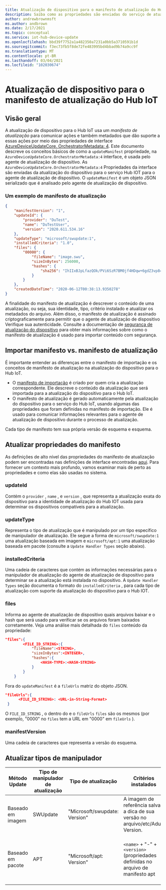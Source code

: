 ```yaml
---
title: Atualização de dispositivo para o manifesto de atualização do Hub IoT | Microsoft Docs
description: Saiba como as propriedades são enviadas do serviço de atualização de dispositivo para o dispositivo durante uma atualização
author: andrewbrownmsft
ms.author: andbrown
ms.date: 2/17/2021
ms.topic: conceptual
ms.service: iot-hub-device-update
ms.openlocfilehash: bbd39f7752a1a482350a7231a0bb5a3710591b1d
ms.sourcegitcommit: f3ec73fb5f8de72fe483995bd4bbad9b74a9cc9f
ms.translationtype: MT
ms.contentlocale: pt-BR
ms.lasthandoff: 03/04/2021
ms.locfileid: "102030674"
---
```

# <a name="device-update-for-iot-hub-update-manifest"></a>Atualização de dispositivo para o manifesto de atualização do Hub IoT

## <a name="overview"></a>Visão geral

A atualização de dispositivo para o Hub IoT usa um _manifesto de atualização_ para comunicar ações e também metadados que dão suporte a essas ações por meio das propriedades de interface [AzureDeviceUpdateCore. OrchestratorMetadata: 4](./device-update-plug-and-play.md).
Este documento descreve os conceitos básicos de como a `updateManifest` propriedade, na `AzureDeviceUpdateCore.OrchestratorMetadata:4` interface, é usada pelo agente de atualização de dispositivo. As `AzureDeviceUpdateCore.OrchestratorMetadata:4` Propriedades da interface são enviadas da atualização do dispositivo para o serviço Hub IOT para o agente de atualização de dispositivo. O `updateManifest` é um objeto JSON serializado que é analisado pelo agente de atualização de dispositivo.

### <a name="an-example-update-manifest"></a>Um exemplo de manifesto de atualização

```JSON
{
    "manifestVersion": "1",
    "updateId": {
        "provider": "DuTest",
        "name": "DuTestUser",
        "version": "2020.611.534.16"
    },
    "updateType": "microsoft/swupdate:1",
    "installedCriteria": "1.0",
    "files": {
        "00000": {
            "fileName": "image.swu",
            "sizeInBytes": 256000,
            "hashes": {
                "sha256": "IhIIxBJpLfazQOk/PVi6SzR7BM0jf4HDqw+6gdZ3vp8="
            }
        }
    },
    "createdDateTime": "2020-06-12T00:38:13.9350278"
}
```

A finalidade do manifesto de atualização é descrever o conteúdo de uma atualização, ou seja, sua identidade, tipo, critério instalado e atualizar os metadados do arquivo. Além disso, o manifesto de atualização é assinado criptograficamente para permitir que o agente de atualização de dispositivo Verifique sua autenticidade. Consulte a documentação de [segurança de atualização do dispositivo](./device-update-security.md) para obter mais informações sobre como o manifesto de atualização é usado para importar conteúdo com segurança.

## <a name="import-manifest-vs-update-manifest"></a>Importar manifesto vs. manifesto de atualização

É importante entender as diferenças entre o manifesto de importação e os conceitos de manifesto de atualização na atualização do dispositivo para o Hub IoT. 
* O [manifesto de importação](./import-concepts.md) é criado por quem cria a atualização correspondente. Ele descreve o conteúdo da atualização que será importada para a atualização do dispositivo para o Hub IoT. 
* O manifesto de atualização é gerado automaticamente pela atualização do dispositivo para o serviço do Hub IoT, usando algumas das propriedades que foram definidas no manifesto de importação. Ele é usado para comunicar informações relevantes para o agente de atualização de dispositivo durante o processo de atualização. 

Cada tipo de manifesto tem sua própria versão de esquema e esquema.

## <a name="update-manifest-properties"></a>Atualizar propriedades do manifesto

As definições de alto nível das propriedades do manifesto de atualização podem ser encontradas nas definições de interface encontradas [aqui](./device-update-plug-and-play.md). Para fornecer um contexto mais profundo, vamos examinar mais de perto as propriedades e como elas são usadas no sistema.

### <a name="updateid"></a>updateId

Contém o `provider` , `name` , e `version` , que representa a atualização exata do dispositivo para a identidade de atualização do Hub IOT usada para determinar os dispositivos compatíveis para a atualização.

### <a name="updatetype"></a>updateType

Representa o tipo de atualização que é manipulado por um tipo específico de manipulador de atualização. Ele segue a forma de `microsoft/swupdate:1` uma atualização baseada em imagem e `microsoft/apt:1` uma atualização baseada em pacote (consulte a `Update Handler Types` seção abaixo).

### <a name="installedcriteria"></a>installedCriteria

Uma cadeia de caracteres que contém as informações necessárias para o manipulador de atualização do agente de atualização de dispositivo para determinar se a atualização está instalada no dispositivo. A `Update Handler Types` seção documenta o formato do `installedCriteria` , para cada tipo de atualização com suporte da atualização do dispositivo para o Hub IOT.

### <a name="files"></a>files

Informa ao agente de atualização de dispositivo quais arquivos baixar e o hash que será usado para verificar se os arquivos foram baixados corretamente.
Veja uma análise mais detalhada do `files` conteúdo da propriedade:

```json
"files":{
        <FILE_ID_STRING>:{
            "fileName":<STRING>,
            "sizeInBytes":<INTEGER>,
            "hashes":{
                <HASH-TYPE>:<HASH-STRING>
            }
        }
    }
```

Fora do `updateManifest` é a `fileUrls` matriz do objeto JSON.

```json
"fileUrls":{
      <FILE_ID_STRING>: <URL-in-String-Format>
 }
```

O `FILE_ID_STRING` , o dentro do e o `fileUrls` `files` são os mesmos (por exemplo, "0000" no `files` tem a URL em "0000" em `fileUrls` ).

### <a name="manifestversion"></a>manifestVersion

Uma cadeia de caracteres que representa a versão do esquema.

## <a name="update-handler-types"></a>Atualizar tipos de manipulador

|Método Update|Tipo de manipulador de atualização|Tipo de atualização|Critérios instalados|Arquivos esperados para publicação|
|-------------|-------------------|----------|-----------------|--------------|
|Baseado em imagem|SWUpdate|"Microsoft/swupdate: Version"|A imagem de referência salva a dica de sua versão no arquivo/etc/Adu-Version.  |arquivo. SWU que contém a imagem SWUpdate|
|Baseado em pacote|APT|"Microsoft/apt: Version"|`<name>` + "-" + `<version>` (propriedades definidas no arquivo de manifesto apt|`<APT Update Manifest>`. JSON que contém a configuração de APT e a lista de pacotes|


